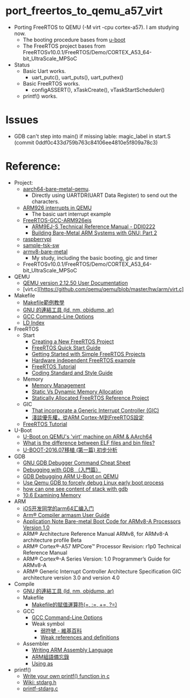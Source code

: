 # port_freertos_to_qemu_a57_virt
* Porting FreeRTOS to QEMU (-M virt -cpu cortex-a57). I am studying now.
  * The booting procedure bases from [u-boot](u-boot/u-boot)
  * The FreeRTOS project bases from FreeRTOSv10.0.1/FreeRTOS/Demo/CORTEX_A53_64-bit_UltraScale_MPSoC
* Status
  * Basic Uart works.
    * uart_putc(), uart_puts(), uart_puthex()
  * Basic FreeRTOS works.
    * configASSERT(), xTaskCreate(), vTaskStartScheduler()
  * printf() works.
    
# Issues
* GDB can't step into main() if missing lable: magic_label in start.S (commit 0ddf0c433d759b763c84106ee4810e5f809a78c3)

# Reference:
* Project:
  * [aarch64-bare-metal-qemu]( https://github.com/freedomtan/aarch64-bare-metal-qemu).
    * Directly using UARTDR(UART Data Register) to send out the characters.
  * [ARM926 interrupts in QEMU](https://balau82.wordpress.com/2012/04/15/arm926-interrupts-in-qemu/)
    * The basic uart interrupt example
  * [FreeRTOS-GCC-ARM926ejs](https://github.com/jkovacic/FreeRTOS-GCC-ARM926ejs)
    * [ARM9EJ-S Technical Reference Manual - DDI0222](http://infocenter.arm.com/help/topic/com.arm.doc.ddi0222b/DDI0222.pdf)
    * [Building Bare-Metal ARM Systems with GNU: Part 2](https://www.embedded.com/design/mcus-processors-and-socs/4026075/Building-Bare-Metal-ARM-Systems-with-GNU-Part-2)    
  * [raspberrypi](https://github.com/eggman/raspberrypi)
  * [sample-tsk-sw](https://github.com/takeharukato/sample-tsk-sw)
  * [armv8-bare-metal](https://github.com/NienfengYao/armv8-bare-metal)
    * My study, including the basic booting, gic and timer
  * FreeRTOSv10.0.1/FreeRTOS/Demo/CORTEX_A53_64-bit_UltraScale_MPSoC
* QEMU
  * [QEMU version 2.12.50 User Documentation](https://qemu.weilnetz.de/doc/qemu-doc.html)
  * [virt.c][https://github.com/qemu/qemu/blob/master/hw/arm/virt.c]
* Makefile
  * [Makefile範例教學](http://maxubuntu.blogspot.com/2010/02/makefile.html)
  * [GNU 的連結工具 (ld, nm, objdump, ar)](http://sp1.wikidot.com/gnulinker)
  * [GCC Command-Line Options](http://tigcc.ticalc.org/doc/comopts.html)
  * [LD Index](https://sourceware.org/binutils/docs/ld/LD-Index.html#LD-Index)
* FreeRTOS
  * Start
    * [Creating a New FreeRTOS Project](https://www.freertos.org/Creating-a-new-FreeRTOS-project.html)
    * [FreeRTOS Quick Start Guide](https://www.freertos.org/FreeRTOS-quick-start-guide.html)
    * [Getting Started with Simple FreeRTOS Projects](https://www.freertos.org/simple-freertos-demos.html)
    * [Hardware independent FreeRTOS example](https://www.freertos.org/Hardware-independent-RTOS-example.html)
    * [FreeRTOS Tutorial](http://socialledge.com/sjsu/index.php/FreeRTOS_Tutorial)
    * [Coding Standard and Style Guide](https://www.freertos.org/FreeRTOS-Coding-Standard-and-Style-Guide.html)
  * Memory
    * [Memory Management](https://www.freertos.org/a00111.html)
    * [Static Vs Dynamic Memory Allocation](https://www.freertos.org/Static_Vs_Dynamic_Memory_Allocation.html)
    * [Statically Allocated FreeRTOS Reference Project](https://www.freertos.org/freertos-static-allocation-demo.html)
  * GIC
    * [That incorporate a Generic Interrupt Controller (GIC)](https://www.freertos.org/Using-FreeRTOS-on-Cortex-A-Embedded-Processors.html)
    * [淺談優先權，從ARM Cortex-M到FreeRTOS設定](http://opass.logdown.com/posts/248297-talking-about-the-priority-from-the-arm-set-cortex-m-to-freertos)
  * [FreeRTOS Tutorial](http://socialledge.com/sjsu/index.php/FreeRTOS_Tutorial)
* U-Boot
  * [U-Boot on QEMU's 'virt' machine on ARM & AArch64](https://github.com/u-boot/u-boot/blob/master/doc/README.qemu-arm)
  * [What is the difference between ELF files and bin files?](https://stackoverflow.com/questions/2427011/what-is-the-difference-between-elf-files-and-bin-files?utm_medium=organic&utm_source=google_rich_qa&utm_campaign=google_rich_qa)
  * [U-BOOT-2016.07移植 (第一篇) 初步分析](http://www.itread01.com/articles/1476615343.html)
* GDB
  * [GNU GDB Debugger Command Cheat Sheet](http://www.yolinux.com/TUTORIALS/GDB-Commands.html)
  * [Debugging with GDB （入門篇）](http://www.study-area.org/goldencat/debug.htm)
  * [GDB Debugging ARM U-Boot on QEMU](http://winfred-lu.blogspot.com/2011/12/arm-u-boot-on-qemu.html)
  * [Use Qemu GDB to forcely debug Linux early boot process ](https://mudongliang.github.io/2017/09/21/use-qemu-gdb-to-forcely-debug-linux-early-boot-process.html)
  * [how can one see content of stack with gdb](https://stackoverflow.com/questions/7848771/how-can-one-see-content-of-stack-with-gdb)
  * [10.6 Examining Memory](https://sourceware.org/gdb/onlinedocs/gdb/Memory.html)
* ARM
  * [iOS开发同学的arm64汇编入门](https://blog.cnbluebox.com/blog/2017/07/24/arm64-start/)
  * [Arm® Compiler armasm User Guide](http://www.keil.com/support/man/docs/armclang_asm/armclang_asm_chunk708094578.htm)
  * [Application Note Bare-metal Boot Code for ARMv8-A Processors Version 1.0](http://infocenter.arm.com/help/topic/com.arm.doc.dai0527a/DAI0527A_baremetal_boot_code_for_ARMv8_A_processors.pdf)
  * ARM® Architecture Reference Manual ARMv8, for ARMv8-A architecture profile Beta
  * ARM® Cortex®-A57 MPCore™ Processor Revision: r1p0 Technical Reference Manual
  * ARM® Cortex®-A Series Version: 1.0 Programmer’s Guide for ARMv8-A
  * ARM® Generic Interrupt Controller Architecture Specification GIC architecture version 3.0 and version 4.0
* Compile
  * [GNU 的連結工具 (ld, nm, objdump, ar)](http://sp1.wikidot.com/gnulinker)
  * Makefile
    * [Makefile的賦值運算符(=, :=, +=, ?=)](http://dannysun-unknown.blogspot.com/2015/03/makefile.html)
  * GCC
    * [GCC Command-Line Options](http://tigcc.ticalc.org/doc/comopts.html)
    * Weak symbol
      * [弱符號 - 維基百科](https://zh.wikipedia.org/wiki/%E5%BC%B1%E7%AC%A6%E5%8F%B7)
      * [Weak references and definitions](http://www.keil.com/support/man/docs/armclang_link/armclang_link_pge1362065917715.htm)
  * Assembler
    * [Writing ARM Assembly Language](http://www.keil.com/support/man/docs/armasm/armasm_dom1359731144635.htm)
    * [ARM組語備忘錄](https://myao0730.blogspot.com/2015/09/arm-aapcs-def-procedure-call-standard.html)
    * [Using as](https://sourceware.org/binutils/docs/as/index.html#SEC_Contents)
* printf()
  * [Write your own printf() function in c](http://www.firmcodes.com/write-printf-function-c/)
  * [Wiki: stdarg.h](https://zh.wikipedia.org/wiki/Stdarg.h)
  * [printf-stdarg.c](https://github.com/atgreen/FreeRTOS/blob/master/Demo/CORTEX_STM32F103_Primer_GCC/printf-stdarg.c)
  
